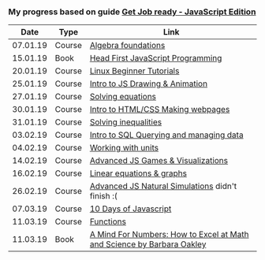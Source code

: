 ### My progress based on guide [Get Job ready - JavaScript Edition](https://github.com/P1xt/p1xt-guides/blob/master/job-ready-javascript-edition-3.0.md)
| Date | Type | Link |
| ---- | ---- | ---- |
| 07.01.19 | Course | [Algebra foundations](https://www.khanacademy.org/math/algebra/introduction-to-algebra) |
| 15.01.19 | Book | [Head First JavaScript Programming](https://www.oreilly.com/library/view/head-first-javascript/9781449340124/) |
| 20.01.19 | Course | [Linux Beginner Tutorials](https://www.linux.org/forums/linux-beginner-tutorials.123/) |
| 25.01.19 | Course | [Intro to JS Drawing & Animation](https://www.khanacademy.org/computing/computer-programming/programming) |
| 27.01.19 | Course | [Solving equations](https://www.khanacademy.org/math/algebra/one-variable-linear-equations) |
| 30.01.19 | Course | [Intro to HTML/CSS Making webpages](https://www.khanacademy.org/computing/computer-programming/sql) |
| 31.01.19 | Course | [Solving inequalities](https://www.khanacademy.org/math/algebra/one-variable-linear-inequalities) |
| 03.02.19 | Course | [Intro to SQL Querying and managing data](https://www.khanacademy.org/computing/computer-programming/sql) |
| 04.02.19 | Course | [Working with units](https://www.khanacademy.org/math/algebra/units-in-modeling) |
| 14.02.19 | Course | [Advanced JS Games & Visualizations](https://www.khanacademy.org/computing/computer-programming/programming-games-visualizations) |
| 16.02.19 | Course | [Linear equations & graphs](https://www.khanacademy.org/math/algebra/two-var-linear-equations) |
| 26.02.19 | Course | [Advanced JS Natural Simulations](https://www.khanacademy.org/computing/computer-programming/programming-natural-simulations) didn't finish :( |
| 07.03.19 | Course | [10 Days of Javascript](https://www.hackerrank.com/domains/tutorials/10-days-of-javascript) |
| 11.03.19 | Course | [Functions](https://www.khanacademy.org/math/algebra/algebra-functions) |
| 11.03.19 | Book | [A Mind For Numbers: How to Excel at Math and Science by Barbara Oakley](https://www.amazon.com/Mind-Numbers-Science-Flunked-Algebra-ebook/dp/B00G3L19ZU) |
